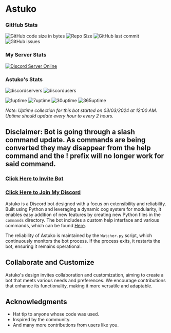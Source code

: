 # Astuko

### GitHub Stats
![GitHub code size in bytes](https://img.shields.io/github/languages/code-size/exohayvan/atsuko?style=for-the-badge)
![Repo Size](https://img.shields.io/github/repo-size/Exohayvan/atsuko?style=for-the-badge)
![GitHub last commit](https://img.shields.io/github/last-commit/exohayvan/atsuko?style=for-the-badge)
![GitHub issues](https://img.shields.io/github/issues-raw/exohayvan/atsuko?style=for-the-badge)

### My Server Stats
[![Discord Server Online](https://img.shields.io/discord/761673024004816936.svg?logo=discord&style=for-the-badge)](https://discord.gg/BYF6NTs)

### Astuko's Stats
![discordservers](https://img.shields.io/badge/Servers-39-green?style=for-the-badge?style=for-the-badge)
![discordusers](https://img.shields.io/badge/Users-82295-blue?style=for-the-badge?style=for-the-badge)

![1uptime](https://img.shields.io/badge/1Day_Uptime-2.08%25-blue?style=for-the-badge?style=for-the-badge)
![7uptime](https://img.shields.io/badge/7Day_Uptime-0.30%25-blue?style=for-the-badge?style=for-the-badge)
![30uptime](https://img.shields.io/badge/30Day_Uptime-0.07%25-blue?style=for-the-badge?style=for-the-badge)
![365uptime](https://img.shields.io/badge/365Day_Uptime-0.01%25-blue?style=for-the-badge?style=for-the-badge)

*Note: Uptime collection for this bot started on 03/03/2024 at 12:00 AM.*
*Uptime should update every hour to every 2 hours.*


## Disclaimer: Bot is going through a slash command update. As commands are being converted they may disappear from the help command and the ! prefix will no longer work for said command.
### [Click Here to Invite Bot](https://discord.com/oauth2/authorize?client_id=407929486206566400&permissions=2199023255551&scope=bot)
### [Click Here to Join My Discord](https://discord.gg/BYF6NTs)

Astuko is a Discord bot designed with a focus on extensibility and reliability. Built using Python and leveraging a dynamic cog system for modularity, it enables easy addition of new features by creating new Python files in the `commands` directory. The bot includes a custom help interface and various commands, which can be found [Here](https://github.com/Exohayvan/atsuko/blob/main/commands/README.md).

The reliability of Astuko is maintained by the `Watcher.py` script, which continuously monitors the bot process. If the process exits, it restarts the bot, ensuring it remains operational.

## Collaborate and Customize

Astuko's design invites collaboration and customization, aiming to create a bot that meets various needs and preferences. We encourage contributions that enhance its functionality, making it more versatile and adaptable.

## Acknowledgments

- Hat tip to anyone whose code was used.
- Inspired by the community.
- And many more contributions from users like you.

